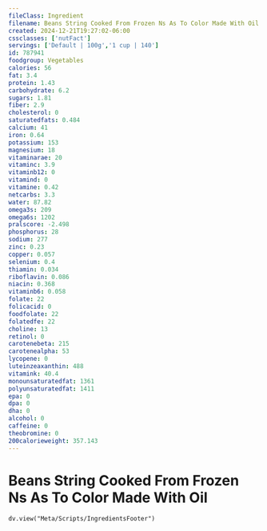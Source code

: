 ```yaml
---
fileClass: Ingredient
filename: Beans String Cooked From Frozen Ns As To Color Made With Oil
created: 2024-12-21T19:27:02-06:00
cssclasses: ['nutFact']
servings: ['Default | 100g','1 cup | 140']
id: 787941
foodgroup: Vegetables
calories: 56
fat: 3.4
protein: 1.43
carbohydrate: 6.2
sugars: 1.81
fiber: 2.9
cholesterol: 0
saturatedfats: 0.484
calcium: 41
iron: 0.64
potassium: 153
magnesium: 18
vitaminarae: 20
vitaminc: 3.9
vitaminb12: 0
vitamind: 0
vitamine: 0.42
netcarbs: 3.3
water: 87.82
omega3s: 209
omega6s: 1202
pralscore: -2.498
phosphorus: 28
sodium: 277
zinc: 0.23
copper: 0.057
selenium: 0.4
thiamin: 0.034
riboflavin: 0.086
niacin: 0.368
vitaminb6: 0.058
folate: 22
folicacid: 0
foodfolate: 22
folatedfe: 22
choline: 13
retinol: 0
carotenebeta: 215
carotenealpha: 53
lycopene: 0
luteinzeaxanthin: 488
vitamink: 40.4
monounsaturatedfat: 1361
polyunsaturatedfat: 1411
epa: 0
dpa: 0
dha: 0
alcohol: 0
caffeine: 0
theobromine: 0
200calorieweight: 357.143
---
```


# Beans String Cooked From Frozen Ns As To Color Made With Oil

```dataviewjs
dv.view("Meta/Scripts/IngredientsFooter")
```